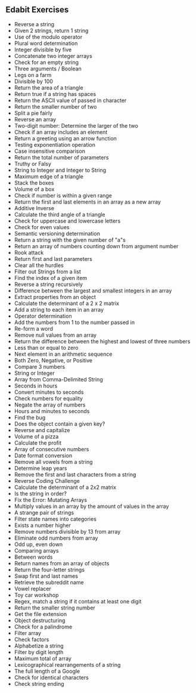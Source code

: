 ## Edabit Exercises

* Reverse a string
* Given 2 strings, return 1 string
* Use of the modulo operator
* Plural word determination
* Integer divisible by five
* Concatenate two integer arrays
* Check for an empty string
* Three arguments / Boolean
* Legs on a farm
* Divisible by 100
* Return the area of a triangle
* Return true if a string has spaces
* Return the ASCII value of passed in character
* Return the smaller number of two
* Split a pie fairly
* Reverse an array
* Two-digit number: Determine the larger of the two
* Check if an array includes an element
* Return a greeting using an arrow function
* Testing exponentiation operation
* Case insensitive comparison
* Return the total number of parameters
* Truthy or Falsy
* String to Integer and Integer to String  
* Maximum edge of a triangle
* Stack the boxes
* Volume of a box
* Check if number is within a given range
* Return the first and last elements in an array as a new array
* Additive Inverse
* Calculate the third angle of a triangle
* Check for uppercase and lowercase letters
* Check for even values
* Semantic versioning determination
* Return a string with the given number of "a"s
* Return an array of numbers counting down from argument number
* Rook attack
* Return first and last parameters
* Clear all the hurdles
* Filter out Strings from a list
* Find the index of a given item
* Reverse a string recursively
* Difference between the largest and smallest integers in an array
* Extract properties from an object
* Calculate the determinant of a 2 x 2 matrix
* Add a string to each item in an array
* Operator determination
* Add the numbers from 1 to the number passed in
* Re-form a word
* Remove null values from an array
* Return the difference between the highest and lowest of three numbers
* Less than or equal to zero
* Next element in an arithmetic sequence
* Both Zero, Negative, or Positive
* Compare 3 numbers
* String or Integer
* Array from Comma-Delimited String
* Seconds in hours
* Convert minutes to seconds
* Check numbers for equality
* Negate the array of numbers
* Hours and minutes to seconds
* Find the bug
* Does the object contain a given key?
* Reverse and capitalize
* Volume of a pizza
* Calculate the profit
* Array of consecutive numbers
* Date format conversion
* Remove all vowels from a string
* Determine leap years
* Remove the first and last characters from a string
* Reverse Coding Challenge
* Calculate the determinant of a 2x2 matrix
* Is the string in order?
* Fix the Error: Mutating Arrays
* Multiply values in an array by the amount of values in the array
* A strange pair of strings
* Filter state names into categories
* Exists a number higher
* Remove numbers divisible by 13 from array
* Eliminate odd numbers from array
* Odd up, even down
* Comparing arrays
* Between words
* Return names from an array of objects
* Return the four-letter strings
* Swap first and last names
* Retrieve the subreddit name
* Vowel replacer
* Toy car workshop
* Regex, match a string if it contains at least one digit
* Return the smaller string number
* Get the file extension
* Object destructuring
* Check for a palindrome
* Filter array
* Check factors
* Alphabetize a string
* Filter by digit length
* Maximum total of array
* Lexicographical rearrangements of a string
* The full length of a Google
* Check for identical characters
* Check string ending 
